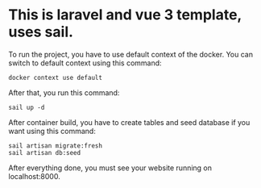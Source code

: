 # This is laravel and vue 3 template, uses sail.  

To run the project, you have to use default context of the docker. You can switch to default context using this command:
```shell
docker context use default
```

After that, you run this command:
```shell
sail up -d
```
After container build, you have to create tables and seed database if you want using this command:
```shell
sail artisan migrate:fresh
sail artisan db:seed
```

After everything done, you must see your website running on localhost:8000.

